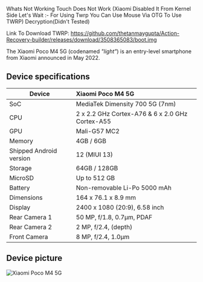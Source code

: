 Whats Not Working 
Touch Does Not Work (Xiaomi Disabled It From Kernel Side Let's Wait :- For Using Twrp You Can Use Mouse Via OTG To Use TWRP)
Decryption(Didn't Tested)

Link To Download TWRP: https://github.com/thetanmaygupta/Action-Recovery-builder/releases/download/3508365083/boot.img


The Xiaomi Poco M4 5G (codenamed _"light"_) is an entry-level smartphone from Xiaomi announced in May 2022.

## Device specifications

| Device                  | Xiaomi Poco M4 5G                                           |
| ----------------------- | :---------------------------------------------------------- |
| SoC                     | MediaTek Dimensity 700 5G (7nm)                             |
| CPU                     | 2 x 2.2 GHz Cortex-A76 & 6 x 2.0 GHz Cortex-A55             |
| GPU                     | Mali-G57 MC2                                                |
| Memory                  | 4GB / 6GB                                                   |
| Shipped Android version | 12 (MIUI 13)                                                |
| Storage                 | 64GB / 128GB                                                |
| MicroSD                 | Up to 512 GB                                                |
| Battery                 | Non-removable Li-Po 5000 mAh                                |
| Dimensions              | 164 x 76.1 x 8.9 mm                                         |
| Display                 | 2400 x 1080 (20:9), 6.58 inch                               |
| Rear Camera 1           | 50 MP, f/1.8, 0.7µm, PDAF                                   |
| Rear Camera 2           | 2 MP, f/2.4, (depth)                                        |
| Front Camera            | 8 MP, f/2.4, 1.0µm                                          |


## Device picture

![Xiaomi Poco M4 5G](https://fdn2.gsmarena.com/vv/pics/xiaomi/xiaomi-poco-m4-5g-2.jpg)
